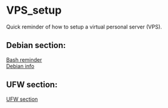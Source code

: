 # VPS_setup
Quick reminder of how to setup a virtual personal server (VPS).

## Debian section:
[Bash reminder](Bash_reminder)  
[Debian info](Debian_info)  

## UFW section:
[UFW section](UFW_section.md)
